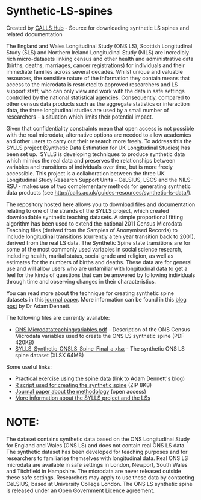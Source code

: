# Synthetic-LS-spines
Created by <a href="http://calls.ac.uk" target="_blank">CALLS Hub</a> - Source for downloading synthetic LS spines and related documentation

The England and Wales Longitudinal Study (ONS LS), Scottish Longitudinal Study (SLS) and Northern Ireland Longitudinal Study (NILS) are incredibly rich micro-datasets linking census and other health and administrative data (births, deaths, marriages, cancer registrations) for individuals and their immediate families across several decades. Whilst unique and valuable resources, the sensitive nature of the information they contain means that access to the microdata is restricted to approved researchers and LS support staff, who can only view and work with the data in safe settings controlled by the national statistical agencies. Consequently, compared to other census data products such as the aggregate statistics or interaction data, the three longitudinal studies are used by a small number of researchers - a situation which limits their potential impact.

Given that confidentiality constraints mean that open access is not possible with the real microdata, alternative options are needed to allow academics and other users to carry out their research more freely. To address this the SYLLS project (Synthetic Data Estimation for UK Longitudinal Studies) has been set up.  SYLLS is developing techniques to produce synthetic data which mimics the real data and preserves the relationships between variables and transitions of individuals over time, but is more freely accessible. This project is a collaboration between the three UK Longitudinal Study Research Support Units - CeLSIUS, LSCS and the NILS-RSU - makes use of two complementary methods for generating synthetic data products (see http://calls.ac.uk/guides-resources/synthetic-ls-data/). 

The repository hosted here allows you to download files and documentation relating to one of the strands of the SYLLS project, which created downloadable synthetic teaching datasets. A simple proportional fitting algorithm has been used to extend the national 2011 Census Microdata Teaching files (derived from the Samples of Anonymised Records) to include longitudinal transitions (currently a ten year transition back to 2001), derived from the real LS data. The Synthetic Spine state transitions are for some of the most commonly used variables in social science research, including health, marital status, social grade and religion, as well as estimates for the numbers of births and deaths. These data are for general use and will allow users who are unfamiliar with longitudinal data to get a feel for the kinds of questions that can be answered by following individuals through time and observing changes in their characteristics.

You can read more about the technique for creating synthetic spine datasets in this <a href="http://calls.ac.uk/output-entry/a-synthetic-longitudinal-study-dataset-for-england-and-wales/" target="_blank">journal paper</a>. More information can be found in this <a href="http://calls.ac.uk/2014/01/10/synthetic-data-for-the-uk-longitudinal-studies-sylls/" target="_blank">blog post</a> by Dr Adam Dennett.

The following files are currently available:

<ul>
 <li><a href="https://github.com/Fiona-C/Synthetic-LS-spines/blob/master/ONS%20Microdatateachingvariables.pdf" target="_blank">ONS Microdatateachingvariables.pdf</a> - Description of the ONS Census Microdata variables used to create the ONS LS synthetic spine (PDF 420KB)</li>
 <li><a href="https://github.com/Fiona-C/Synthetic-LS-spines/blob/master/SYLLS_Synthetic_ONSLS_Spine_Final_a.xlsx" target="_blank">SYLLS_Synthetic_ONSLS_Spine_Final_a.xlsx</a> - The synthetic ONS LS spine dataset (XLSX 64MB)</li>
 </ul>

Some useful links:

<ul>
 	<li><a href="http://rpubs.com/adam_dennett/80649" target="_blank" rel="noopener">Practical exercise using the spine data</a> (link to Adam Dennett's blog)</li>
 	<li><a href="http://calls.ac.uk/wp-content/uploads/ScriptForLSSpineData.R.zip" target="_blank" rel="noopener">R script used for creating the synthetic spine</a> (ZIP 8KB)</li>
 	<li><a href="http://calls.ac.uk/output-entry/a-synthetic-longitudinal-study-dataset-for-england-and-wales/" target="_blank" rel="noopener">Journal paper about the methodology</a> (open access)</li>
  <li><a href="http://calls.ac.uk/guides-resources/synthetic-ls-data/" target="_blank">More information about the SYLLS project and the LSs</a></li>
</ul>

# NOTE: 
The dataset contains synthetic data based on the ONS Longitudinal Study for England and Wales (ONS LS) and does not contain real ONS LS data. The synthetic dataset has been developed for teaching purposes and for researchers to familiarise themselves with longitudinal data. Real ONS LS microdata are available in safe settings in London, Newport, South Wales and Titchfield in Hampshire. The microdata are never released outside these safe settings. Researchers may apply to use these data by contacting CeLSIUS, based at University College London. The ONS LS synthetic spine is released under an Open Government Licence agreement.
